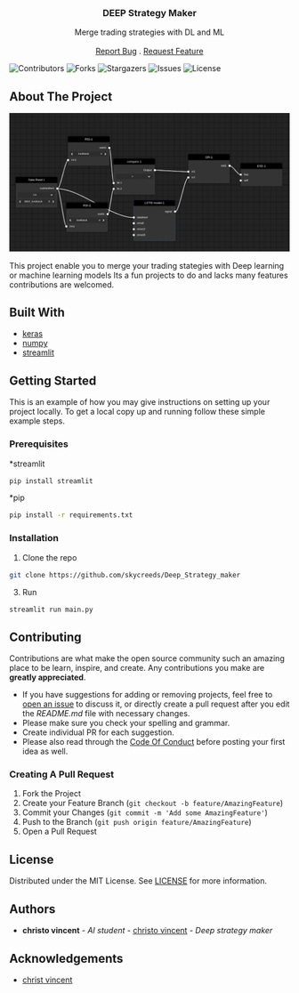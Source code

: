 <br/>
<p align="center">
  <h3 align="center">DEEP Strategy Maker</h3>

  <p align="center">
    Merge trading strategies with DL and ML
    <br/>
    <br/>
    <a href="https://github.com/skycreeds/Deep_Strategy_maker/issues">Report Bug</a>
    .
    <a href="https://github.com/skycreeds/Deep_Strategy_maker/issues">Request Feature</a>
  </p>
</p>

![Contributors](https://img.shields.io/github/contributors/skycreeds/Deep_Strategy_maker?color=dark-green) ![Forks](https://img.shields.io/github/forks/skycreeds/Deep_Strategy_maker?style=social) ![Stargazers](https://img.shields.io/github/stars/skycreeds/Deep_Strategy_maker?style=social) ![Issues](https://img.shields.io/github/issues/skycreeds/Deep_Strategy_maker) ![License](https://img.shields.io/github/license/skycreeds/Deep_Strategy_maker) 

## About The Project

![Screen Shot](screenshot.png)

This project enable you to merge your trading stategies with Deep learning or machine learning models
Its a fun projects to do and lacks many features contributions are welcomed. 

## Built With



* [keras](https://keras.io/)
* [numpy](https://numpy.org/)
* [streamlit](https://streamlit.io/)

## Getting Started

This is an example of how you may give instructions on setting up your project locally.
To get a local copy up and running follow these simple example steps.

### Prerequisites

*streamlit
```sh
pip install streamlit
```
*pip
```sh
pip install -r requirements.txt
```

### Installation


1. Clone the repo

```sh
git clone https://github.com/skycreeds/Deep_Strategy_maker
```

3. Run 

```sh
streamlit run main.py
```


## Contributing

Contributions are what make the open source community such an amazing place to be learn, inspire, and create. Any contributions you make are **greatly appreciated**.
* If you have suggestions for adding or removing projects, feel free to [open an issue](https://github.com/skycreeds/Deep_Strategy_maker/issues/new) to discuss it, or directly create a pull request after you edit the *README.md* file with necessary changes.
* Please make sure you check your spelling and grammar.
* Create individual PR for each suggestion.
* Please also read through the [Code Of Conduct](https://github.com/skycreeds/Deep_Strategy_maker/blob/main/CODE_OF_CONDUCT.md) before posting your first idea as well.

### Creating A Pull Request

1. Fork the Project
2. Create your Feature Branch (`git checkout -b feature/AmazingFeature`)
3. Commit your Changes (`git commit -m 'Add some AmazingFeature'`)
4. Push to the Branch (`git push origin feature/AmazingFeature`)
5. Open a Pull Request

## License

Distributed under the MIT License. See [LICENSE](https://github.com/skycreeds/Deep_Strategy_maker/blob/main/LICENSE.md) for more information.

## Authors

* **christo vincent** - *AI student* - [christo vincent](https://github.com/skycreeds) - *Deep strategy maker*

## Acknowledgements

* [christ vincent](https://github.com/skycreeds)

